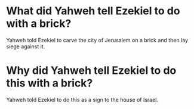 # What did Yahweh tell Ezekiel to do with a brick?

Yahweh told Ezekiel to carve the city of Jerusalem on a brick and then lay siege against it.

# Why did Yahweh tell Ezekiel to do this with a brick?

Yahweh told Ezekiel to do this as a sign to the house of Israel.

